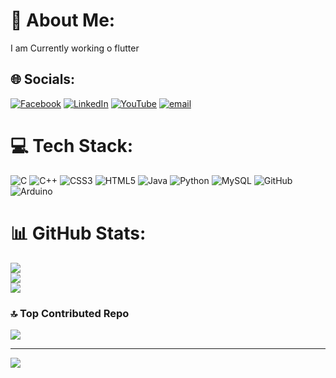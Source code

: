 # 💫 About Me:
I am Currently working o flutter<br>


## 🌐 Socials:
[![Facebook](https://img.shields.io/badge/Facebook-%231877F2.svg?logo=Facebook&logoColor=white)](https://facebook.com/fous22032004) [![LinkedIn](https://img.shields.io/badge/LinkedIn-%230077B5.svg?logo=linkedin&logoColor=white)](https://linkedin.com/in/fousbintahertanjim) [![YouTube](https://img.shields.io/badge/YouTube-%23FF0000.svg?logo=YouTube&logoColor=white)](https://youtube.com/@hajarbochordhore) [![email](https://img.shields.io/badge/Email-D14836?logo=gmail&logoColor=white)](mailto:foustanjim2203@gmail.com) 

# 💻 Tech Stack:
![C](https://img.shields.io/badge/c-%2300599C.svg?style=for-the-badge&logo=c&logoColor=white) ![C++](https://img.shields.io/badge/c++-%2300599C.svg?style=for-the-badge&logo=c%2B%2B&logoColor=white) ![CSS3](https://img.shields.io/badge/css3-%231572B6.svg?style=for-the-badge&logo=css3&logoColor=white) ![HTML5](https://img.shields.io/badge/html5-%23E34F26.svg?style=for-the-badge&logo=html5&logoColor=white) ![Java](https://img.shields.io/badge/java-%23ED8B00.svg?style=for-the-badge&logo=openjdk&logoColor=white) ![Python](https://img.shields.io/badge/python-3670A0?style=for-the-badge&logo=python&logoColor=ffdd54) ![MySQL](https://img.shields.io/badge/mysql-4479A1.svg?style=for-the-badge&logo=mysql&logoColor=white) ![GitHub](https://img.shields.io/badge/github-%23121011.svg?style=for-the-badge&logo=github&logoColor=white) ![Arduino](https://img.shields.io/badge/-Arduino-00979D?style=for-the-badge&logo=Arduino&logoColor=white)
# 📊 GitHub Stats:
![](https://github-readme-stats.vercel.app/api?username=tanjim22032004&theme=dark&hide_border=false&include_all_commits=false&count_private=false)<br/>
![](https://nirzak-streak-stats.vercel.app/?user=tanjim22032004&theme=dark&hide_border=false)<br/>
![](https://github-readme-stats.vercel.app/api/top-langs/?username=tanjim22032004&theme=dark&hide_border=false&include_all_commits=false&count_private=false&layout=compact)

### 🔝 Top Contributed Repo
![](https://github-contributor-stats.vercel.app/api?username=tanjim22032004&limit=5&theme=dark&combine_all_yearly_contributions=true)

---
[![](https://visitcount.itsvg.in/api?id=tanjim22032004&icon=0&color=0)](https://visitcount.itsvg.in)

<!-- Proudly created with GPRM ( https://gprm.itsvg.in ) -->

